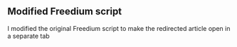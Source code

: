## Modified Freedium script

I modified the original Freedium script to make the redirected article open in a separate tab
